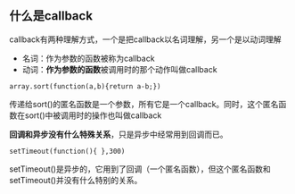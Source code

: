 
## 什么是callback
callback有两种理解方式，一个是把callback以名词理解，另一个是以动词理解
- 名词：作为参数的函数被称为callback
- 动词：**作为参数的函数**被调用时的那个动作叫做callback

```
array.sort(function(a,b){return a-b;})
```
传递给sort()的匿名函数是一个参数，所有它是一个callback。同时，这个匿名函数在sort()中被调用时的操作也叫做callback


**回调和异步没有什么特殊关系**，只是异步中经常用到回调而已。 

```
setTimeout(function(){ },300)
```
setTimeout()是异步的，它用到了回调（一个匿名函数），但这个匿名函数和setTimeout()并没有什么特别的关系。
